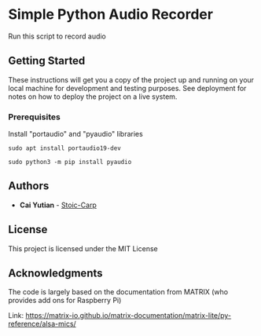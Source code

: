 # Simple Python Audio Recorder

Run this script to record audio

## Getting Started

These instructions will get you a copy of the project up and running on your local machine for development and testing purposes. See deployment for notes on how to deploy the project on a live system.

### Prerequisites

Install "portaudio" and "pyaudio" libraries 

```
sudo apt install portaudio19-dev  

sudo python3 -m pip install pyaudio
```

## Authors

* **Cai Yutian** - [Stoic-Carp](https://github.com/Stoic-Carp)

## License

This project is licensed under the MIT License 

## Acknowledgments

The code is largely based on the documentation from MATRIX (who provides add ons for Raspberry Pi) 

Link: https://matrix-io.github.io/matrix-documentation/matrix-lite/py-reference/alsa-mics/ 
